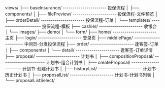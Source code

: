 views/
├── baseInsurance/ ---------------------- 投保流程
│ ├── components/
│ ├── filePreview/ ---------------------- 投保流程-文件预览
│ ├── orderDetail/ ---------------------- 投保流程-订单
│ └── templates/ ---------------------- 投保流程-模板
├── cashier/ ---------------------- 收银台
│ └── images/
├── demo/
│ └── form/
├── home/ ---------------------- 主页
├── login/ ---------------------- 登录页
├── middlePage/ ---------------------- 中间页-分发投保流程
├── order/ ---------------------- 逢客签-订单
│ ├── components/
│ └── detail/ ---------------------- 逢客签-订单详情
├── proposal/ ---------------------- 计划书
│ ├── compositionProposal/ ---------------------- 计划书-组合计划书
│ ├── createProposal/ ---------------------- 计划书-创建计划书
│ ├── historyList/ ---------------------- 计划书-历史计划书
│ ├── proposalList/ ---------------------- 计划书-计划书列表
│ └── proposalListSelect/
